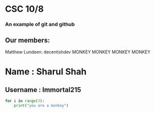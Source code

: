 # CSC 10/8
### An example of git and github

## Our members:
Matthew Lundeen: decentishdev
MONKEY MONKEY MONKEY MONKEY

# Name : Sharul Shah
## Username : Immortal215

```python 
for i in range(3):
    print("you are a monkey")
```
